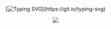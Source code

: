 <div align="center">

  [![Typing SVG](https://readme-typing-svg.demolab.com?font=Ubuntu&weight=500&size=27&pause=1000&color=47F722&center=true&width=435&lines=Hi%2C+I+am+John+Lloyd+Umani;Github+-+NeonStack;...)](https://git.io/typing-svg)

</div>

<p align="center">
  <a href="https://skillicons.dev">
    <img src="https://skillicons.dev/icons?i=html,css,tailwind,js,svelte,react,php,python" />
  </a>
</p>


